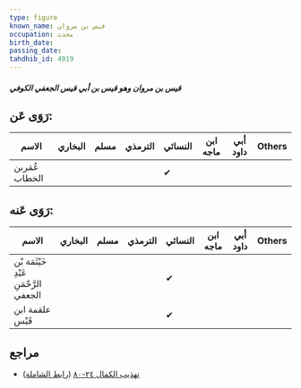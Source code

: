 ```yaml
---
type: figure
known_name: قيس بن مروان
occupation: محدث
birth_date:
passing_date:
tahdhib_id: 4919
---
```

##### قيس بن مروان وهو قيس بن أبي قيس الجعفي الكوفي

## رَوَى عَن:
| الاسم          | البخاري | مسلم | الترمذي | النسائي | ابن ماجه | أبي داود | Others |
| -------------- | ------- | ---- | ------- | ------- | -------- | -------- | ------ |
| عُمَربن الخطاب |         |      |         | ✔       |          |          |        |
## رَوَى عَنه:
| الاسم                                   | البخاري | مسلم | الترمذي | النسائي | ابن ماجه | أبي داود | Others |
| --------------------------------------- | ------- | ---- | ------- | ------- | -------- | -------- | ------ |
| خَيْثَمَة بْن عَبْدِ الرَّحْمَنِ الجعفي |         |      |         | ✔       |          |          |        |
| علقمة ابن قَيْس                         |         |      |         | ✔       |          |          |        |
## مراجع
- [تهذيب الكمال ٢٤-٨٠](obsidian://open?vault=Tahdhib-al-Kamal&file=Figures/٤٩١٩-قيس%20بن%20مروان%20وهو%20قيس%20بن%20أبي%20قيس%20الجعفي%20الكوفي) ([رابط الشاملة](https://shamela.ws/book/3722/12592))